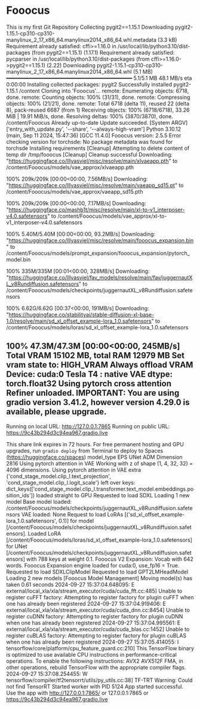 # Fooocus
This is my first Git Repository 
Collecting pygit2==1.15.1
  Downloading pygit2-1.15.1-cp310-cp310-manylinux_2_17_x86_64.manylinux2014_x86_64.whl.metadata (3.3 kB)
Requirement already satisfied: cffi>=1.16.0 in /usr/local/lib/python3.10/dist-packages (from pygit2==1.15.1) (1.17.1)
Requirement already satisfied: pycparser in /usr/local/lib/python3.10/dist-packages (from cffi>=1.16.0->pygit2==1.15.1) (2.22)
Downloading pygit2-1.15.1-cp310-cp310-manylinux_2_17_x86_64.manylinux2014_x86_64.whl (5.1 MB)
   ━━━━━━━━━━━━━━━━━━━━━━━━━━━━━━━━━━━━━━━━ 5.1/5.1 MB 48.1 MB/s eta 0:00:00
Installing collected packages: pygit2
Successfully installed pygit2-1.15.1
/content
Cloning into 'Fooocus'...
remote: Enumerating objects: 6718, done.
remote: Counting objects: 100% (31/31), done.
remote: Compressing objects: 100% (21/21), done.
remote: Total 6718 (delta 11), reused 22 (delta 8), pack-reused 6687 (from 1)
Receiving objects: 100% (6718/6718), 33.26 MiB | 19.91 MiB/s, done.
Resolving deltas: 100% (3870/3870), done.
/content/Fooocus
Already up-to-date
Update succeeded.
[System ARGV] ['entry_with_update.py', '--share', '--always-high-vram']
Python 3.10.12 (main, Sep 11 2024, 15:47:36) [GCC 11.4.0]
Fooocus version: 2.5.5
Error checking version for torchsde: No package metadata was found for torchsde
Installing requirements
[Cleanup] Attempting to delete content of temp dir /tmp/fooocus
[Cleanup] Cleanup successful
Downloading: "https://huggingface.co/lllyasviel/misc/resolve/main/xlvaeapp.pth" to /content/Fooocus/models/vae_approx/xlvaeapp.pth

100% 209k/209k [00:00<00:00, 7.56MB/s]
Downloading: "https://huggingface.co/lllyasviel/misc/resolve/main/vaeapp_sd15.pt" to /content/Fooocus/models/vae_approx/vaeapp_sd15.pth

100% 209k/209k [00:00<00:00, 7.17MB/s]
Downloading: "https://huggingface.co/mashb1t/misc/resolve/main/xl-to-v1_interposer-v4.0.safetensors" to /content/Fooocus/models/vae_approx/xl-to-v1_interposer-v4.0.safetensors

100% 5.40M/5.40M [00:00<00:00, 93.2MB/s]
Downloading: "https://huggingface.co/lllyasviel/misc/resolve/main/fooocus_expansion.bin" to /content/Fooocus/models/prompt_expansion/fooocus_expansion/pytorch_model.bin

100% 335M/335M [00:01<00:00, 328MB/s]
Downloading: "https://huggingface.co/lllyasviel/fav_models/resolve/main/fav/juggernautXL_v8Rundiffusion.safetensors" to /content/Fooocus/models/checkpoints/juggernautXL_v8Rundiffusion.safetensors

100% 6.62G/6.62G [00:37<00:00, 191MB/s]
Downloading: "https://huggingface.co/stabilityai/stable-diffusion-xl-base-1.0/resolve/main/sd_xl_offset_example-lora_1.0.safetensors" to /content/Fooocus/models/loras/sd_xl_offset_example-lora_1.0.safetensors

100% 47.3M/47.3M [00:00<00:00, 245MB/s]
Total VRAM 15102 MB, total RAM 12979 MB
Set vram state to: HIGH_VRAM
Always offload VRAM
Device: cuda:0 Tesla T4 : native
VAE dtype: torch.float32
Using pytorch cross attention
Refiner unloaded.
IMPORTANT: You are using gradio version 3.41.2, however version 4.29.0 is available, please upgrade.
--------
Running on local URL:  http://127.0.0.1:7865
Running on public URL: https://9c43b294d3c94ea967.gradio.live

This share link expires in 72 hours. For free permanent hosting and GPU upgrades, run `gradio deploy` from Terminal to deploy to Spaces (https://huggingface.co/spaces)
model_type EPS
UNet ADM Dimension 2816
Using pytorch attention in VAE
Working with z of shape (1, 4, 32, 32) = 4096 dimensions.
Using pytorch attention in VAE
extra {'cond_stage_model.clip_l.text_projection', 'cond_stage_model.clip_l.logit_scale'}
left over keys: dict_keys(['cond_stage_model.clip_l.transformer.text_model.embeddings.position_ids'])
loaded straight to GPU
Requested to load SDXL
Loading 1 new model
Base model loaded: /content/Fooocus/models/checkpoints/juggernautXL_v8Rundiffusion.safetensors
VAE loaded: None
Request to load LoRAs [('sd_xl_offset_example-lora_1.0.safetensors', 0.1)] for model [/content/Fooocus/models/checkpoints/juggernautXL_v8Rundiffusion.safetensors].
Loaded LoRA [/content/Fooocus/models/loras/sd_xl_offset_example-lora_1.0.safetensors] for UNet [/content/Fooocus/models/checkpoints/juggernautXL_v8Rundiffusion.safetensors] with 788 keys at weight 0.1.
Fooocus V2 Expansion: Vocab with 642 words.
Fooocus Expansion engine loaded for cuda:0, use_fp16 = True.
Requested to load SDXLClipModel
Requested to load GPT2LMHeadModel
Loading 2 new models
[Fooocus Model Management] Moving model(s) has taken 0.61 seconds
2024-09-27 15:37:04.648095: E external/local_xla/xla/stream_executor/cuda/cuda_fft.cc:485] Unable to register cuFFT factory: Attempting to register factory for plugin cuFFT when one has already been registered
2024-09-27 15:37:04.919406: E external/local_xla/xla/stream_executor/cuda/cuda_dnn.cc:8454] Unable to register cuDNN factory: Attempting to register factory for plugin cuDNN when one has already been registered
2024-09-27 15:37:04.995561: E external/local_xla/xla/stream_executor/cuda/cuda_blas.cc:1452] Unable to register cuBLAS factory: Attempting to register factory for plugin cuBLAS when one has already been registered
2024-09-27 15:37:05.414055: I tensorflow/core/platform/cpu_feature_guard.cc:210] This TensorFlow binary is optimized to use available CPU instructions in performance-critical operations.
To enable the following instructions: AVX2 AVX512F FMA, in other operations, rebuild TensorFlow with the appropriate compiler flags.
2024-09-27 15:37:08.254455: W tensorflow/compiler/tf2tensorrt/utils/py_utils.cc:38] TF-TRT Warning: Could not find TensorRT
Started worker with PID 5124
App started successful. Use the app with http://127.0.0.1:7865/ or 127.0.0.1:7865 or https://9c43b294d3c94ea967.gradio.live
